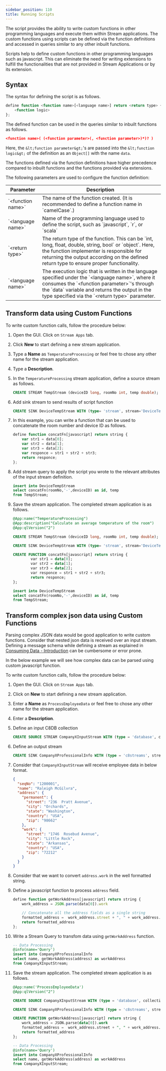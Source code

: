 ```yaml
---
sidebar_position: 110
title: Running Scripts
---
```


The script provides the ability to write custom functions in other programming languages and execute them within Stream applications. The custom functions using scripts can be defined via the function definitions and accessed in queries similar to any other inbuilt functions.

Scripts help to define custom functions in other programming languages such as javascript. This can eliminate the need for writing extensions to fulfill the functionalities that are not provided in Stream Applications or by its extension.

## Syntax

The syntax for defining the script is as follows.

```js
define function <function name>[<language name>] return <return type> {
    <function logic>
};
```
    
The defined function can be used in the queries similar to inbuilt functions as follows.

```json
<function name>( (<function parameter>(, <function parameter>)*)? )
```
    
Here, the `&lt;function parameter&gt;`'s are passed into the `&lt;function logic&gt;` of the definition as an `Object[]` with the name `data`.

The functions defined via the function definitions have higher precedence compared to inbuilt functions and the functions provided via extensions.

The following parameters are used to configure the function definition:

<table>
<thead>
<tr class="header">
<th>Parameter</th>
<th>Description</th>
</tr>
</thead>
<tbody>
<tr class="odd">
<td>`&lt;function name&gt;`</td>
<td>The name of the function created. (It is recommended to define a function name in `camelCase`.)</td>
</tr>
<tr class="even">
<td>`&lt;language name&gt;`</td>
<td>Name of the programming language used to define the script, such as `javascript`, `r`, or `scala`</td>
</tr>
<tr class="odd">
<td>`&lt;return type&gt;`</td>
<td>The return type of the function. This can be `int, long, float, double, string, bool` or `object`. Here, the function implementer is responsible for returning the output according on the defined return type to ensure proper functionality.</td>
</tr>
<tr class="even">
<td>`&lt;language name&gt;`</td>
<td>The execution logic that is written in the language specified under the `&lt;language name&gt;`, where it consumes the `&lt;function parameter&gt;`'s through the `data` variable and returns the output in the type specified via the `&lt;return type&gt;` parameter.
</td>
</tr>
</tbody>
</table>

## Transform data using Custom Functions

To write custom function calls, follow the procedure below:

1. Open the GUI. Click on `Stream Apps` tab.

1. Click **New** to start defining a new stream application.

1. Type a **Name** as `TemperatureProcessing` or feel free to chose any other name for the stream application.

1. Type a **Description**.
    
1. In the `TemperatureProcessing` stream application, define a source stream as follows.

    ```sql
    CREATE STREAM TempStream (deviceID long, roomNo int, temp double);
    ```

1. Add sink stream to send results of script function

    ```sql
	CREATE SINK DeviceTempStream WITH (type= 'stream', stream='DeviceTempStream', map.type='json') (id string, temp double);
    ```

1. In this example, you can write a function that can be used to concatenate the room number and device ID as follows.
    
    ```js
    define function concatFn[javascript] return string {
        var str1 = data[0];
        var str2 = data[1];
        var str3 = data[2];
        var responce = str1 + str2 + str3;
        return responce;
    };
    ```

1. Add stream query to apply the script you wrote to the relevant attributes of the input stream definition.

    ```sql
    insert into DeviceTempStream
    select concatFn(roomNo,'-',deviceID) as id, temp
    from TempStream;
    ```
    
1. Save the stream application. The completed stream application is as follows.
    
    ```sql
    @App:name("TemperatureProcessing")
    @App:description("Calculate an average temperature of the room")
    @App:qlVersion("2")
    
    CREATE STREAM TempStream (deviceID long, roomNo int, temp double);
    
	CREATE SINK DeviceTempStream WITH (type= 'stream', stream='DeviceTempStream', map.type='json') (id string, temp double);

    CREATE FUNCTION concatFn[javascript] return string {
            var str1 = data[0];
            var str2 = data[1];
            var str3 = data[2];
            var responce = str1 + str2 + str3;
            return responce;
    };
    
    insert into DeviceTempStream
    select concatFn(roomNo,'-',deviceID) as id, temp
    from TempStream;
    ```
   
## Transform complex json data using Custom Functions

Parsing complex JSON data would be good application to write custom functions. Consider that nested json data is received over an input stream. Defining a message schema while defining a stream as explained in [Consuming Data - Introduction](./consuming-data.md#introduction) can be cumbersome or error prone.

In the below example we will see how complex data can be parsed using custom javascript function.

To write custom function calls, follow the procedure below:

1. Open the GUI. Click on `Stream Apps` tab.

1. Click on **New** to start defining a new stream application.

1. Enter a **Name** as `ProcessEmployeeData` or feel free to chose any other name for the stream application.

1. Enter a **Description**.

1. Define an input C8DB collection

    ```sql
	CREATE SOURCE STREAM CompanyXInputStream WITH (type = 'database', collection = "CompanyXInputStream", collection.type="doc" , replication.type="global", map.type='json') (seqNo string, name string, address string);
    ```
   
1. Define an output stream   

    ```sql
	CREATE SINK CompanyXProfessionalInfo WITH (type = 'c8streams', stream = "CompanyXProfessionalInfo", replication.type="local") (name string, workAddress string);
    ```   

1. Consider that `CompanyXInputStream` will receive employee data in below format.

    ```json
    {
      "seqNo": "1200001",
      "name": "Raleigh McGilvra",
      "address": {
        "permanent": {
          "street": "236  Pratt Avenue",
          "city": "Orchards",
          "state": "Washington",
          "country": "USA",
          "zip": "98662"
        },
        "work": {
          "street": "1746  Rosebud Avenue",
          "city": "Little Rock",
          "state": "Arkansas",
          "country": "USA",
          "zip": "72212"
        }
      }
    }
    ```

1. Consider that we want to convert `address.work` in the well formatted string.

1. Define a javascript function to process `address` field.

    ```js
    define function getWorkAddress[javascript] return string {
        work_address = JSON.parse(data[0]).work

        // Concatenate all the address fields as a single string
        formatted_address =  work_address.street + ", " + work_address.city + ", " + work_address.state + ", " + work_address.country + ", " + work_address.zip;
        return formatted_address
    };
    ```
   
1. Write a Stream Query to transfom data using `getWorkAddress` function.

    ```sql
    -- Data Processing
    @info(name='Query')
    insert into CompanyXProfessionalInfo
    select name, getWorkAddress(address) as workAddress
    from CompanyXInputStream;
    ```

1. Save the stream application. The completed stream application is as follows.

    ```sql
    @App:name('ProcessEmployeeData')
    @App:qlVersion("2")
    
	CREATE SOURCE CompanyXInputStream WITH (type = 'database', collection = "CompanyXInputStream", collection.type="doc" , replication.type="global", map.type='json') (seqNo string, name string, address string);
    
	CREATE SINK CompanyXProfessionalInfo WITH (type = 'c8streams', stream = "CompanyXProfessionalInfo", replication.type="local") (name string, workAddress string);
    
    CREATE FUNCTION getWorkAddress[javascript] return string {
        work_address = JSON.parse(data[0]).work
        formatted_address =  work_address.street + ", " + work_address.city + ", " + work_address.state + ", " + work_address.country + ", " + work_address.zip;
        return formatted_address
    };
    
    -- Data Processing
    @info(name='Query')
    insert into CompanyXProfessionalInfo
    select name, getWorkAddress(address) as workAddress
    from CompanyXInputStream;
    ```